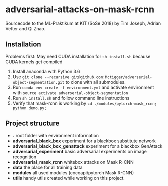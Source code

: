 # adversarial-attacks-on-mask-rcnn

Sourcecode to the ML-Praktikum at KIT (SoSe 2018) by Tim Joseph, Adrian Vetter and Qi Zhao.

## Installation

Problems first: May need CUDA installation for `sh install.sh` because CUDA kernels get compiled
1. Install anaconda with Python 3.6
2. Use `git clone --recursive git@github.com:Mctigger/adverserial-object-segmentation.git` to clone with all submodules.
3. Run `conda env create -f environment.yml` and activate environment with `source activate adverserial-object-segmentation`
4. Run `sh install.sh` and follow command line instructions
5. Verify that mask-rcnn is working by `cd ./modules/pytorch-mask_rcnn; python demo.py;`


## Project structure
* **.** root folder with environment information
* **adversarial_black_box** experiment for a blackbox substitute network
* **adversarial_black_box_genattack** experiment for a blackbox GenAttack
* **adversarial_experiment** basic adversarial experiments on image recognition
* **adversarial_mask_rcnn** whitebox attacks on Mask R-CNN
* **data** the place for all training data
* **modules** all used modules (cocoapi/pytorch Mask R-CNN)
* **utils** handy utils created while working on this project.
